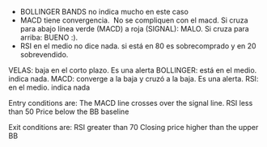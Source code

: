 
- BOLLINGER BANDS no indica mucho en este caso
- MACD tiene convergencia. 
	No se compliquen con el macd. Si cruza para abajo línea verde (MACD) a roja (SIGNAL): MALO. Si cruza para arriba: BUENO :).
- RSI en el medio no dice nada. si está en 80 es sobrecomprado y en 20 sobrevendido.

VELAS: baja en el corto plazo. Es una alerta
BOLLINGER: está en el medio. indica nada.
MACD: converge a la baja y cruzó a la baja. Es una alerta. 
RSI: en el medio. indica nada


Entry conditions are:
The MACD line crosses over the signal line.
RSI less than 50
Price below the BB baseline

Exit conditions are:
RSI greater than 70
Closing price higher than the upper BB